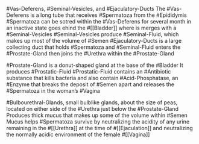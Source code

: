 #Vas-Deferens, #Seminal-Vesicles, and #Ejaculatory-Ducts 
	The #Vas-Deferens is a long tube that receives #Spermatoza from the #Epididymis 
		#Spermatoza can be sotred within the #Vas-Deferens for several month in an inactive state
		goes ehind the #[[Bladder]] where is merges with a #Seminal-Vesicles 
	#Seminal-Vesicles produce #Seminal-Fluid, which makes up most of the volume of #Semen 
	#Ejaculatory-Ducts is a large collecting duct that holds #Spermatoza and #Seminal-Fluid 
		enters the #Prostate-Gland then joins the #Urethra within the #Prostate-Gland 

#Prostate-Gland is a donut-shaped gland at the base of the #Bladder 
	It produces #Prostatic-Fluid
		#Prostatic-Fluid contains an #Antibiotic substance that kills bacteria and also contain #Acid-Phosphatase, an #Enzyme that breaks the deposit of #Semen apart and releases the #Spermatoza in the woman’s #Vagina 

#Bulbourethral-Glands, small bulblike glands, about the size of peas, located on either side of the #Urethra just below the #Prostate-Gland 
	Produces thick mucus that makes up some of the volume within #Semen 
	Mucus helps #Spermatoza survive by neutralizing the acidity of any urine remaining in the #[[Urethra]]  at the time of #[[Ejaculation]] and neutralizing the normally acidic environment of the female #[[Vagina]]

























